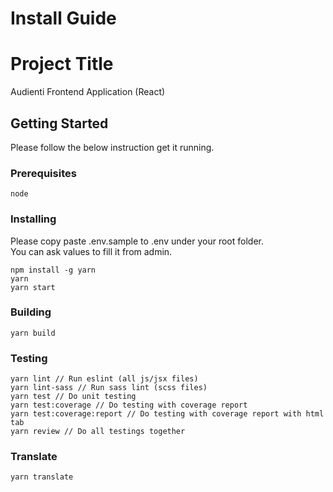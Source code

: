 # Install Guide

# Project Title

Audienti Frontend Application (React)

## Getting Started

Please follow the below instruction get it running.

### Prerequisites

```
node
```

### Installing

Please copy paste .env.sample to .env under your root folder.  
You can ask values to fill it from admin.

```
npm install -g yarn
yarn
yarn start

```

### Building

```
yarn build
```

### Testing
```
yarn lint // Run eslint (all js/jsx files)
yarn lint-sass // Run sass lint (scss files)
yarn test // Do unit testing
yarn test:coverage // Do testing with coverage report
yarn test:coverage:report // Do testing with coverage report with html tab
yarn review // Do all testings together
```

### Translate
```
yarn translate
```